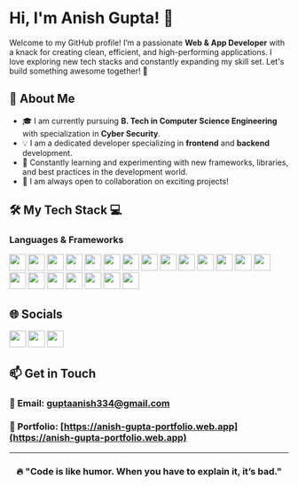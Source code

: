
# **Hi, I'm Anish Gupta!** 👋

Welcome to my GitHub profile! I’m a passionate **Web & App Developer** with a knack for creating clean, efficient, and high-performing applications. I love exploring new tech stacks and constantly expanding my skill set. Let's build something awesome together! 🤝


## 🌟 **About Me**

- 🎓 I am currently pursuing **B. Tech in Computer Science Engineering** with specialization in **Cyber Security**.
- 💡 I am a dedicated developer specializing in **frontend** and **backend** development.
- 🌱 Constantly learning and experimenting with new frameworks, libraries, and best practices in the development world.
- 🤝 I am always open to collaboration on exciting projects!


## 🛠️ **My Tech Stack** 💻

### **Languages & Frameworks** 
  <img src="https://img.shields.io/badge/-HTML-e34c26?style=flat&logo=html5&logoColor=white" height="30"/> <img src="https://img.shields.io/badge/-CSS-1572B6?style=flat&logo=css3&logoColor=white" height="30"/> <img src="https://img.shields.io/badge/-JavaScript-F7DF1E?style=flat&logo=javascript&logoColor=white" height="30"/> <img src="https://img.shields.io/badge/-C-A8B9CC?style=flat&logo=c&logoColor=white" height="30"/> <img src="https://img.shields.io/badge/-C++-00599C?style=flat&logo=cplusplus&logoColor=white" height="30"/> <img src="https://img.shields.io/badge/-ReactJS-111111?style=flat&logo=react&logoColor=#61dbfb" height="30"/> <img src="https://img.shields.io/badge/-Redux-764ABC?style=flat&logo=redux&logoColor=white" height="30"/> <img src="https://img.shields.io/badge/-React%20Native-111111?style=flat&logo=react&logoColor=#61dbfb" height="30"/> <img src="https://img.shields.io/badge/-React%20Hook%20Form-EC5990?style=flat&logo=reacthookform&logoColor=white" height="30"/> <img src="https://img.shields.io/badge/-ExpressJS-000000?style=flat&logo=express&logoColor=white" height="30"/> <img src="https://img.shields.io/badge/-NodeJS-339933?style=flat&logo=node.js&logoColor=white" height="30"/> <img src="https://img.shields.io/badge/-NPM-CB3837?style=flat&logo=npm&logoColor=white" height="30"/> <img src="https://img.shields.io/badge/-MongoDB-47A248?style=flat&logo=mongodb&logoColor=white" height="30"/> <img src="https://img.shields.io/badge/-MySQL-4479A1?style=flat&logo=mysql&logoColor=white" height="30"/> <img src="https://img.shields.io/badge/-PHP-777BB4?style=flat&logo=php&logoColor=white" height="30"/> <img src="https://img.shields.io/badge/-Java-007396?style=flat&logo=java&logoColor=white" height="30"/> <img src="https://img.shields.io/badge/-Python-3776AB?style=flat&logo=python&logoColor=white" height="30"/> <img src="https://img.shields.io/badge/-Git-F05032?style=flat&logo=git&logoColor=white" height="30"/> <img src="https://img.shields.io/badge/-GitHub-181717?style=flat&logo=github&logoColor=white" height="30"/> <img src="https://img.shields.io/badge/-Firebase-F6820D?style=flat&logo=firebase&logoColor=white" height="30"/> <img src="https://img.shields.io/badge/-Canva-00C4CC?style=flat&logo=canva&logoColor=white" height="30"/>



## 🌐 **Socials**
<a href="https://linkedin.com/in/anishgupta46" target="_blank"><img src="https://img.shields.io/badge/-LinkedIn-0077B5?style=flat&logo=linkedin&logoColor=white" height="30"/></a>
<a href="https://www.facebook.com/anish334gupta" target="_blank"><img src="https://img.shields.io/badge/-Facebook-4267B2?style=flat&logo=facebook&logoColor=white" height="30"/></a>
<a href="https://www.instagram.com/anis_gupta6" target="_blank"><img src="https://img.shields.io/badge/-Instagram-E4405F?style=flat&logo=instagram&logoColor=white" height="30"/></a>



## 📫 **Get in Touch**

**<h3>📧 Email:** [guptaanish334@gmail.com](mailto:guptaanish334@gmail.com) </h3>
**<h3>🪪 Portfolio:** [https://anish-gupta-portfolio.web.app](https://anish-gupta-portfolio.web.app)</h3>

---

<div align="center">

### 🔥 "Code is like humor. When you have to explain it, it’s bad."

</div>
